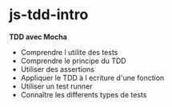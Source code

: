# js-tdd-intro

**TDD avec Mocha**
+ Comprendre l utilite des tests
+ Comprendre le principe du TDD
+ Utiliser des assertions
+ Appliquer le TDD à l ecriture d'une fonction
+ Utiliser un test runner
+ Connaître les differents types de tests
